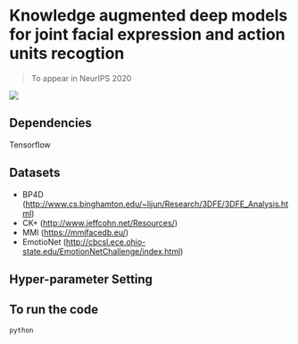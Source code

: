 # Knowledge augmented deep models for joint facial expression and action units recogtion
> To appear in NeurIPS 2020

![](header.png)

## Dependencies

Tensorflow


## Datasets
* BP4D (<http://www.cs.binghamton.edu/~lijun/Research/3DFE/3DFE_Analysis.html>)
* CK+ (http://www.jeffcohn.net/Resources/)
* MMI (https://mmifacedb.eu/)
* EmotioNet (http://cbcsl.ece.ohio-state.edu/EmotionNetChallenge/index.html)

## Hyper-parameter Setting


## To run the code
```sh
python 
```




